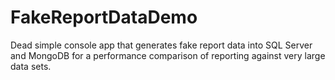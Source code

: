 # FakeReportDataDemo

Dead simple console app that generates fake report data into SQL Server and MongoDB for a performance comparison of reporting against very large data sets.
